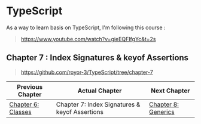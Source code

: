 # TypeScript

As a way to learn basis on TypeScript, I'm following this course :

> https://www.youtube.com/watch?v=gieEQFIfgYc&t=2s

## Chapter 7 : Index Signatures & keyof Assertions

> https://github.com/royor-3/TypeScript/tree/chapter-7

| Previous Chapter | Actual Chapter | Next Chapter |
| ---------------- | -------------- | ------------ |
| [Chapter 6: Classes](https://github.com/royor-3/TypeScript/tree/chapter-6) | Chapter 7: Index Signatures & keyof Assertions | [Chapter 8: Generics](https://github.com/royor-3/TypeScript/tree/chapter-8) |